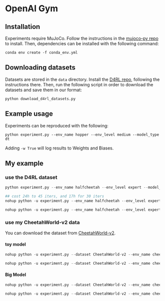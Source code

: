 
# OpenAI Gym

## Installation

Experiments require MuJoCo.
Follow the instructions in the [mujoco-py repo](https://github.com/openai/mujoco-py) to install.
Then, dependencies can be installed with the following command:

```
conda env create -f conda_env.yml
```

## Downloading datasets

Datasets are stored in the `data` directory.
Install the [D4RL repo](https://github.com/rail-berkeley/d4rl), following the instructions there.
Then, run the following script in order to download the datasets and save them in our format:

```
python download_d4rl_datasets.py
```

## Example usage

Experiments can be reproduced with the following:

```
python experiment.py --env_name hopper --env_level medium --model_type dt
```

Adding `-w True` will log results to Weights and Biases.

## My example

### use the D4RL dataset
```python
python experiment.py --env_name halfcheetah --env_level expert --model_type dt -w True

## cost 24h to 45 iters, and 17h for 30 iters
nohup python -u experiment.py --env_name halfcheetah --env_level expert --model_type de --max_iters 30 -it cat -w True  > de_halfcheetah_expert_30iter_cat_w.log 2>&1 &   

nohup python -u experiment.py --env_name halfcheetah --env_level expert --model_type de --max_iters 30 -it seq -w True > de_halfcheetah_expert_30iter_seq_w.log 2>&1 &
```

### use my CheetahWorld-v2 data

You can download the dataset from [CheetahWorld-v2](https://drive.google.com/drive/folders/1g0u7dFNf0lSC8K66yNNR0aprM0yBDrT6?usp=share_link).

#### toy model
```python
nohup python -u experiment.py --dataset CheetahWorld-v2 --env_name cheetah-dir --env_level normal --model_type de --max_iters 30 --K 200 -it cat -w True  > de_cheetah-dir_normal_30iter_cat_w.log 2>&1 & 

nohup python -u experiment.py --dataset CheetahWorld-v2 --env_name cheetah-dir --env_level normal --model_type de --max_iters 30 --K 200 -it seq -w True  > de_cheetah-dir_normal_30iter_seq_w.log 2>&1 & 
```

#### Big Model
```python
nohup python -u experiment.py --dataset CheetahWorld-v2 --env_name cheetah-dir --env_level normal --model_type de --max_iters 30 --K 200 -it cat -w True  > de_cheetah-dir_normal_30iter_cat_w.log 2>&1 & 

nohup python -u experiment.py --dataset CheetahWorld-v2 --env_name cheetah-dir --env_level normal --model_type de --max_iters 30 --K 200 -it seq -w True  > de_cheetah-dir_normal_30iter_seq_w.log 2>&1 & 
```